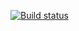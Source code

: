 [![Build status](https://ci.appveyor.com/api/projects/status/w1ocoak5ks2jc2v6?svg=true)](https://ci.appveyor.com/project/NataliaS007/postman-echo)
